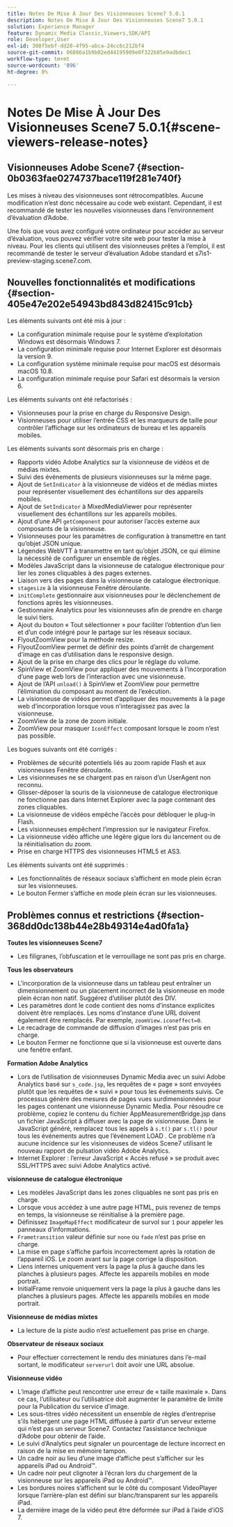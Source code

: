 ```yaml
---
title: Notes De Mise À Jour Des Visionneuses Scene7 5.0.1
description: Notes De Mise À Jour Des Visionneuses Scene7 5.0.1
solution: Experience Manager
feature: Dynamic Media Classic,Viewers,SDK/API
role: Developer,User
exl-id: 308f5ebf-dd28-4f95-abca-24cc6c212bf4
source-git-commit: 06806a1b9b02ed44195909e0f322b05e9adbdec1
workflow-type: tm+mt
source-wordcount: '896'
ht-degree: 0%

---
```


# Notes De Mise À Jour Des Visionneuses Scene7 5.0.1{#scene-viewers-release-notes}

## Visionneuses Adobe Scene7 {#section-0b0363fae0274737bace119f281e740f}

Les mises à niveau des visionneuses sont rétrocompatibles. Aucune modification n’est donc nécessaire au code web existant. Cependant, il est recommandé de tester les nouvelles visionneuses dans l’environnement d’évaluation d’Adobe.

Une fois que vous avez configuré votre ordinateur pour accéder au serveur d’évaluation, vous pouvez vérifier votre site web pour tester la mise à niveau. Pour les clients qui utilisent des visionneuses prêtes à l’emploi, il est recommandé de tester le serveur d’évaluation Adobe standard et s7is1-preview-staging.scene7.com.

## Nouvelles fonctionnalités et modifications {#section-405e47e202e54943bd843d82415c91cb}

Les éléments suivants ont été mis à jour :

* La configuration minimale requise pour le système d’exploitation Windows est désormais Windows 7.
* La configuration minimale requise pour Internet Explorer est désormais la version 9.
* La configuration système minimale requise pour macOS est désormais macOS 10.8.
* La configuration minimale requise pour Safari est désormais la version 6.

Les éléments suivants ont été refactorisés :

* Visionneuses pour la prise en charge du Responsive Design.
* Visionneuses pour utiliser l’entrée CSS et les marqueurs de taille pour contrôler l’affichage sur les ordinateurs de bureau et les appareils mobiles.

Les éléments suivants sont désormais pris en charge :

* Rapports vidéo Adobe Analytics sur la visionneuse de vidéos et de médias mixtes.
* Suivi des événements de plusieurs visionneuses sur la même page.
* Ajout de `SetIndicator` à la visionneuse de vidéos et de médias mixtes pour représenter visuellement des échantillons sur des appareils mobiles.
* Ajout de `SetIndicator` à MixedMediaViewer pour représenter visuellement des échantillons sur les appareils mobiles.
* Ajout d’une API `getComponent` pour autoriser l’accès externe aux composants de la visionneuse.
* Visionneuses pour les paramètres de configuration à transmettre en tant qu’objet JSON unique.
* Légendes WebVTT à transmettre en tant qu’objet JSON, ce qui élimine la nécessité de configurer un ensemble de règles.
* Modèles JavaScript dans la visionneuse de catalogue électronique pour lier les zones cliquables à des pages externes.
* Liaison vers des pages dans la visionneuse de catalogue électronique.
* `stagesize` à la visionneuse Fenêtre déroulante.
* `initComplete` gestionnaire aux visionneuses pour le déclenchement de fonctions après les visionneuses.
* Gestionnaire Analytics pour les visionneuses afin de prendre en charge le suivi tiers.
* Ajout du bouton « Tout sélectionner » pour faciliter l’obtention d’un lien et d’un code intégré pour le partage sur les réseaux sociaux.
* FlyoutZoomView pour la méthode resize.
* FlyoutZoomView permet de définir des points d’arrêt de chargement d’image en cas d’utilisation dans le responsive design.
* Ajout de la prise en charge des clics pour le réglage du volume.
* SpinView et ZoomView pour appliquer des mouvements à l’incorporation d’une page web lors de l’interaction avec une visionneuse.
* Ajout de l’API `unload()` à SpinView et ZoomView pour permettre l’élimination du composant au moment de l’exécution.
* La visionneuse de vidéos permet d’appliquer des mouvements à la page web d’incorporation lorsque vous n’interagissez pas avec la visionneuse.
* ZoomView de la zone de zoom initiale.
* ZoomView pour masquer `IconEffect` composant lorsque le zoom n’est pas possible.

Les bogues suivants ont été corrigés :

* Problèmes de sécurité potentiels liés au zoom rapide Flash et aux visionneuses Fenêtre déroulante.
* Les visionneuses ne se chargent pas en raison d’un UserAgent non reconnu.
* Glisser-déposer la souris de la visionneuse de catalogue électronique ne fonctionne pas dans Internet Explorer avec la page contenant des zones cliquables.
* La visionneuse de vidéos empêche l’accès pour débloquer le plug-in Flash.
* Les visionneuses empêchent l’impression sur le navigateur Firefox.
* La visionneuse vidéo affiche une légère gigue lors du lancement ou de la réinitialisation du zoom.
* Prise en charge HTTPS des visionneuses HTML5 et AS3.

Les éléments suivants ont été supprimés :

* Les fonctionnalités de réseaux sociaux s’affichent en mode plein écran sur les visionneuses.
* Le bouton Fermer s’affiche en mode plein écran sur les visionneuses.

## Problèmes connus et restrictions {#section-368dd0dc138b44e28b49314e4ad0fa1a}

**Toutes les visionneuses Scene7**

* Les filigranes, l’obfuscation et le verrouillage ne sont pas pris en charge.

**Tous les observateurs**

* L’incorporation de la visionneuse dans un tableau peut entraîner un dimensionnement ou un placement incorrect de la visionneuse en mode plein écran non natif. Suggérez d’utiliser plutôt des DIV.
* Les paramètres dont le code contient des noms d’instance explicites doivent être remplacés. Les noms d’instance d’une URL doivent également être remplacés. Par exemple, `zoomView.iconeffect=0`.
* Le recadrage de commande de diffusion d’images n’est pas pris en charge.
* Le bouton Fermer ne fonctionne que si la visionneuse est ouverte dans une fenêtre enfant.

**Formation Adobe Analytics**

* Lors de l’utilisation de visionneuses Dynamic Media avec un suivi Adobe Analytics basé sur `s_code.jsp`, les requêtes de « page » sont envoyées plutôt que les requêtes de « suivi » pour tous les événements suivis. Ce processus génère des mesures de pages vues surdimensionnées pour les pages contenant une visionneuse Dynamic Media. Pour résoudre ce problème, copiez le contenu du fichier AppMeasurementBridge.jsp dans un fichier JavaScript à diffuser avec la page de visionneuse. Dans le JavaScript généré, remplacez tous les appels à `s.t()` par `s.tl()` pour tous les événements autres que l’événement LOAD . Ce problème n’a aucune incidence sur les visionneuses de vidéos Scene7 utilisant le nouveau rapport de pulsation vidéo Adobe Analytics.
* Internet Explorer : l’erreur JavaScript « Accès refusé » se produit avec SSL/HTTPS avec suivi Adobe Analytics activé.

**visionneuse de catalogue électronique**

* Les modèles JavaScript dans les zones cliquables ne sont pas pris en charge.
* Lorsque vous accédez à une autre page HTML, puis revenez de temps en temps, la visionneuse se réinitialise à la première page.
* Définissez `ImageMapEffect` modificateur de survol sur `1` pour appeler les panneaux d’informations.
* `Frametransition` valeur définie sur `none` ou `fade` n’est pas prise en charge.
* La mise en page s’affiche parfois incorrectement après la rotation de l’appareil iOS. Le zoom avant sur la page corrige la disposition.
* Liens internes uniquement vers la page la plus à gauche dans les planches à plusieurs pages. Affecte les appareils mobiles en mode portrait.
* InitialFrame renvoie uniquement vers la page la plus à gauche dans les planches à plusieurs pages. Affecte les appareils mobiles en mode portrait.

**Visionneuse de médias mixtes**

* La lecture de la piste audio n’est actuellement pas prise en charge.

**Observateur de réseaux sociaux**

* Pour effectuer correctement le rendu des miniatures dans l’e-mail sortant, le modificateur `serverurl` doit avoir une URL absolue.

**Visionneuse vidéo**

* L’image d’affiche peut rencontrer une erreur de « taille maximale ». Dans ce cas, l’utilisateur ou l’utilisatrice doit augmenter le paramètre de limite pour la Publication du service d’image.
* Les sous-titres vidéo nécessitent un ensemble de règles d’entreprise s’ils hébergent une page HTML diffusée à partir d’un serveur externe qui n’est pas un serveur Scene7. Contactez l’assistance technique d’Adobe pour obtenir de l’aide.
* Le suivi d’Analytics peut signaler un pourcentage de lecture incorrect en raison de la mise en mémoire tampon.
* Un cadre noir au lieu d’une image d’affiche peut s’afficher sur les appareils iPad ou Android™.
* Un cadre noir peut clignoter à l’écran lors du chargement de la visionneuse sur les appareils iPad ou Android™.
* Les bordures noires s’affichent sur le côté du composant VideoPlayer lorsque l’arrière-plan est défini sur blanc/transparent sur les appareils iPad.
* La dernière image de la vidéo peut être déformée sur iPad à l’aide d’iOS 7.
